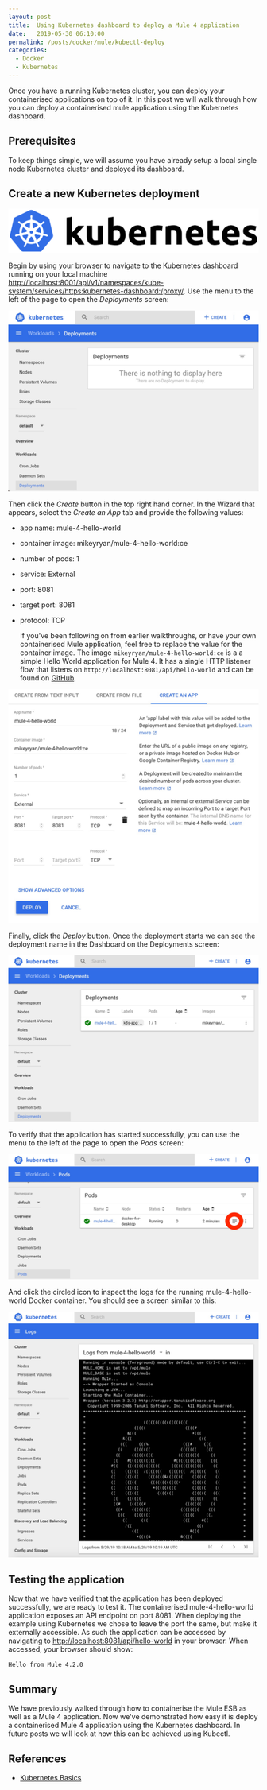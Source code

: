 ```yaml
---
layout: post
title:  Using Kubernetes dashboard to deploy a Mule 4 application
date:   2019-05-30 06:10:00
permalink: /posts/docker/mule/kubectl-deploy
categories:
  - Docker
  - Kubernetes
---
```

Once you have a running Kubernetes cluster, you can deploy your containerised applications on top of it. In this post we will walk through how you can deploy a containerised mule application using the Kubernetes dashboard.

## Prerequisites
To keep things simple, we will assume you have already setup a local single node Kubernetes cluster and deployed its dashboard.

## Create a new Kubernetes deployment

![Kubernetes logo](/assets/images/posts/kubernetes-logo.svg)

Begin by using your browser to navigate to the Kubernetes dashboard running on your local machine [http://localhost:8001/api/v1/namespaces/kube-system/services/https:kubernetes-dashboard:/proxy/](http://localhost:8001/api/v1/namespaces/kube-system/services/https:kubernetes-dashboard:/proxy/). Use the menu to the left of the page to open the _Deployments_ screen:

![Deployments screen](/assets/images/posts/kubernetes-deployments.jpg)

Then click the _Create_ button in the top right hand corner. In the Wizard that appears, select the _Create an App_ tab and provide the following values:
* app name: mule-4-hello-world
* container image: mikeyryan/mule-4-hello-world:ce
* number of pods: 1
* service: External
* port: 8081
* target port: 8081
* protocol: TCP

	If you've been following on from earlier walkthroughs, or have your own containerised Mule application, feel free to replace the value for the container image. The image ```mikeyryan/mule-4-hello-world:ce``` is a a simple Hello World application  for Mule 4. It has a single HTTP listener flow that listens on ```http://localhost:8081/api/hello-world``` and can be found on [GitHub](https://github.com/Mike-Gough/mule-4-hello-world).

![Create an app](/assets/images/posts/kubernetes-deployment-create-an-app.jpg)

Finally, click the _Deploy_ button. Once the deployment starts we can see the deployment name in the Dashboard on the Deployments screen:

![Deployments deployment screen with a mule app](/assets/images/posts/kubernetes-deployments-with-mule-4-hello-world.jpg)

To verify that the application has started successfully, you can use the menu to the left of the page to open the _Pods_ screen:

![Kubernetes pods screen with a mule pod](/assets/images/posts/kubernetes-pods.jpg)

And click the circled icon to inspect the logs for the running mule-4-hello-world Docker container. You should see a screen similar to this:

![Kubernetes pods screen with the logs for a mule pod](/assets/images/posts/kubernetes-pods-log.jpg)

## Testing the application
Now that we have verified that the application has been deployed successfully, we are ready to test it. The containerised mule-4-hello-world application exposes an API endpoint on port 8081. When deploying the example using Kubernetes we chose to leave the port the same, but make it externally accessible. As such the application can be accessed by navigating to [http://localhost:8081/api/hello-world](http://localhost:8081/api/hello-world) in your browser. When accessed, your browser should show:
```
Hello from Mule 4.2.0
```

## Summary
We have previously walked through how to containerise the Mule ESB as well as a Mule 4 application. Now we've demonstrated how easy it is deploy a containerised Mule 4 application using the Kubernetes dashboard. In future posts we will look at how this can be achieved using Kubectl.

## References
- [Kubernetes Basics][1]

[1]: https://kubernetes.io/docs/tutorials/kubernetes-basics/ "Kubernetes Basics"
